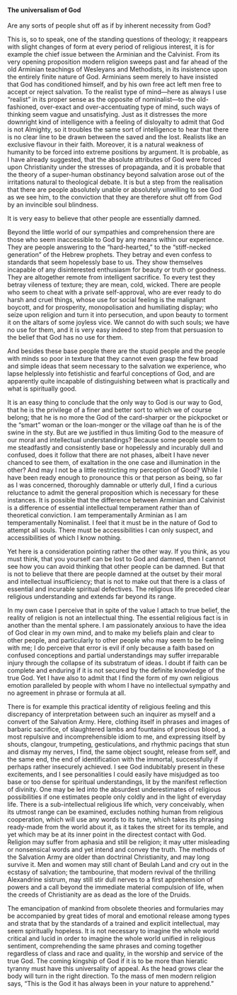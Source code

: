 #### The universalism of God

Are any sorts of people shut off as if by inherent necessity from God?

This is, so to speak, one of the standing questions of theology; it
reappears with slight changes of form at every period of religious
interest, it is for example the chief issue between the Arminian and the
Calvinist. From its very opening proposition modern religion sweeps past
and far ahead of the old Arminian teachings of Wesleyans and Methodists,
in its insistence upon the entirely finite nature of God. Arminians seem
merely to have insisted that God has conditioned himself, and by his own
free act left men free to accept or reject salvation. To the realist
type of mind—here as always I use “realist” in its proper sense as the
opposite of nominalist—to the old-fashioned, over-exact and
over-accentuating type of mind, such ways of thinking seem vague and
unsatisfying. Just as it distresses the more downright kind of
intelligence with a feeling of disloyalty to admit that God is not
Almighty, so it troubles the same sort of intelligence to hear that
there is no clear line to be drawn between the saved and the lost.
Realists like an exclusive flavour in their faith. Moreover, it is a
natural weakness of humanity to be forced into extreme positions by
argument. It is probable, as I have already suggested, that the absolute
attributes of God were forced upon Christianity under the stresses of
propaganda, and it is probable that the theory of a super-human
obstinancy beyond salvation arose out of the irritations natural to
theological debate. It is but a step from the realisation that there are
people absolutely unable or absolutely unwilling to see God as we see
him, to the conviction that they are therefore shut off from God by an
invincible soul blindness.

It is very easy to believe that other people are essentially damned.

Beyond the little world of our sympathies and comprehension there are
those who seem inaccessible to God by any means within our experience.
They are people answering to the “hard-hearted,” to the “stiff-necked
generation” of the Hebrew prophets. They betray and even confess to
standards that seem hopelessly base to us. They show themselves
incapable of any disinterested enthusiasm for beauty or truth or
goodness. They are altogether remote from intelligent sacrifice. To
every test they betray vileness of texture; they are mean, cold, wicked.
There are people who seem to cheat with a private self-approval, who are
ever ready to do harsh and cruel things, whose use for social feeling is
the malignant boycott, and for prosperity, monopolisation and
humiliating display; who seize upon religion and turn it into
persecution, and upon beauty to torment it on the altars of some joyless
vice. We cannot do with such souls; we have no use for them, and it is
very easy indeed to step from that persuasion to the belief that God has
no use for them.

And besides these base people there are the stupid people and the people
with minds so poor in texture that they cannot even grasp the few broad
and simple ideas that seem necessary to the salvation we experience, who
lapse helplessly into fetishistic and fearful conceptions of God, and
are apparently quite incapable of distinguishing between what is
practically and what is spiritually good.

It is an easy thing to conclude that the only way to God is our way to
God, that he is the privilege of a finer and better sort to which we of
course belong; that he is no more the God of the card-sharper or the
pickpocket or the “smart” woman or the loan-monger or the village oaf
than he is of the swine in the sty. But are we justified in thus
limiting God to the measure of our moral and intellectual
understandings? Because some people seem to me steadfastly and
consistently base or hopelessly and incurably dull and confused, does it
follow that there are not phases, albeit I have never chanced to see
them, of exaltation in the one case and illumination in the other? And
may I not be a little restricting my perception of Good? While I have
been ready enough to pronounce this or that person as being, so far as I
was concerned, thoroughly damnable or utterly dull, I find a curious
reluctance to admit the general proposition which is necessary for these
instances. It is possible that the difference between Arminian and
Calvinist is a difference of essential intellectual temperament rather
than of theoretical conviction. I am temperamentally Arminian as I am
temperamentally Nominalist. I feel that it must be in the nature of God
to attempt all souls. There must be accessibilities I can only suspect,
and accessibilities of which I know nothing.

Yet here is a consideration pointing rather the other way. If you think,
as you must think, that you yourself can be lost to God and damned, then
I cannot see how you can avoid thinking that other people can be damned.
But that is not to believe that there are people damned at the outset by
their moral and intellectual insufficiency; that is not to make out that
there is a class of essential and incurable spiritual defectives. The
religious life preceded clear religious understanding and extends far
beyond its range.

In my own case I perceive that in spite of the value I attach to true
belief, the reality of religion is not an intellectual thing. The
essential religious fact is in another than the mental sphere. I am
passionately anxious to have the idea of God clear in my own mind, and
to make my beliefs plain and clear to other people, and particularly to
other people who may seem to be feeling with me; I do perceive that
error is evil if only because a faith based on confused conceptions and
partial understandings may suffer irreparable injury through the
collapse of its substratum of ideas. I doubt if faith can be complete
and enduring if it is not secured by the definite knowledge of the true
God. Yet I have also to admit that I find the form of my own religious
emotion paralleled by people with whom I have no intellectual sympathy
and no agreement in phrase or formula at all.

There is for example this practical identity of religious feeling and
this discrepancy of interpretation between such an inquirer as myself
and a convert of the Salvation Army. Here, clothing itself in phrases
and images of barbaric sacrifice, of slaughtered lambs and fountains of
precious blood, a most repulsive and incomprehensible idiom to me, and
expressing itself by shouts, clangour, trumpeting, gesticulations, and
rhythmic pacings that stun and dismay my nerves, I find, the same object
sought, release from self, and the same end, the end of identification
with the immortal, successfully if perhaps rather insecurely achieved. I
see God indubitably present in these excitements, and I see
personalities I could easily have misjudged as too base or too dense for
spiritual understandings, lit by the manifest reflection of divinity.
One may be led into the absurdest underestimates of religious
possibilities if one estimates people only coldly and in the light of
everyday life. There is a sub-intellectual religious life which, very
conceivably, when its utmost range can be examined, excludes nothing
human from religious cooperation, which will use any words to its tune,
which takes its phrasing ready-made from the world about it, as it takes
the street for its temple, and yet which may be at its inner point in
the directest contact with God. Religion may suffer from aphasia and
still be religion; it may utter misleading or nonsensical words and yet
intend and convey the truth. The methods of the Salvation Army are older
than doctrinal Christianity, and may long survive it. Men and women may
still chant of Beulah Land and cry out in the ecstasy of salvation; the
tambourine, that modern revival of the thrilling Alexandrine sistrum,
may still stir dull nerves to a first apprehension of powers and a call
beyond the immediate material compulsion of life, when the creeds of
Christianity are as dead as the lore of the Druids.

The emancipation of mankind from obsolete theories and formularies may
be accompanied by great tides of moral and emotional release among types
and strata that by the standards of a trained and explicit intellectual,
may seem spiritually hopeless. It is not necessary to imagine the whole
world critical and lucid in order to imagine the whole world unified in
religious sentiment, comprehending the same phrases and coming together
regardless of class and race and quality, in the worship and service of
the true God. The coming kingship of God if it is to be more than
hieratic tyranny must have this universality of appeal. As the head
grows clear the body will turn in the right direction. To the mass of
men modern religion says, “This is the God it has always been in your
nature to apprehend.”
